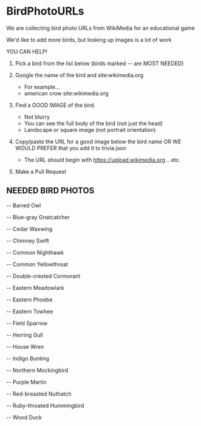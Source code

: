 # BirdPhotoURLs

We are collecting bird photo URLs from WikiMedia for an educational game

We'd like to add more birds, but looking up images is a lot of work

YOU CAN HELP!

1. Pick a bird from the list below (birds marked -- are MOST NEEDED)

2. Google the name of the bird and site:wikimedia.org
   - For example...
   - american crow site:wikimedia.org

3. Find a GOOD IMAGE of the bird.
   - Not blurry
   - You can see the full body of the bird (not just the head)
   - Landscape or square image (not portrait orientation)

4. Copy/paste the URL for a good image below the bird name OR WE WOULD PREFER that you add it to trivia.json
   - The URL should begin with https://upload.wikimedia.org ...etc.

5. Make a Pull Request

## NEEDED BIRD PHOTOS


-- Barred Owl

-- Blue-gray Gnatcatcher

-- Cedar Waxwing

-- Chimney Swift

-- Common Nighthawk

-- Common Yellowthroat

-- Double-crested Cormorant

-- Eastern Meadowlark

-- Eastern Phoebe

-- Eastern Towhee

-- Field Sparrow

-- Herring Gull

-- House Wren

-- Indigo Bunting

-- Northern Mockingbird

-- Purple Martin

-- Red-breasted Nuthatch

-- Ruby-throated Hummingbird

-- Wood Duck


